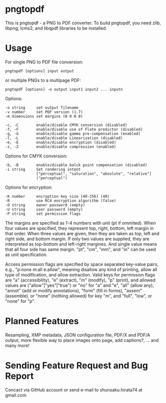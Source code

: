 # pngtopdf

This is pngtopdf - a PNG to PDF converter.
To build pngtopdf, you need zlib, libpng, lcms2, and libqpdf libraries to be installed.

Usage
=====

For single PNG to PDF file conversion:

    pngtopdf [options] input output

or multiple PNGs to a multipage PDF:

    pngtopdf [options] -o output input1 input2 ... inputn

Options:

    -o string     set output filename
    -v number     set PDF version (1.7)
    -m dimensions set margins (0 0 0 0)

    -c, -C        enable/disable CMYK conversion (disabled)
    -f, -F        enable/disable use of Flate predictor (disabled)
    -g, -G        enable/disable gamma pre-compensation (enabled)
    -l, -L        enable/disable Linearization (disabled)
    -e, -E        enable/disable encryption (disabled)
    -z, -Z        enable/disable compression (enabled)

Options for CMYK conversion:

    -b, -B        enable/disable balck point compensation (disabled)
    -i string     Set rendering intent
                  ["perceptual", "saturation", "absolute", "relative"]
                  ("perceptual")


Options for encryption:

    -K number     encryption key size [40-256] (40)
    -R            use RC4 encryption algorithm (false)
    -O string     owner password (empty)
    -U string     user password (empty)
    -P string     set permission flags

The margins are specified as 1-4 numbers with unit (pt if ommited). When four
values are specified, they represent top, right, bottom, left margin in that
order. When three values are given, then they are taken as top, left and right
side, and bottom margin. If only two values are supplied, they are interpreted
as top-bottom and left-right margines. And single value means that all four side
has same margin. "pt", "cm", "mm", and "in" can be used as unit specification.

Access permission flags are specified by space separated key-value pairs, e.g.,
"p:none m:all e:allow", meaning disallow any kind of printing, allow all type of
modification, and allow extraction. Valid keys for permission flags are "a"
(accessibility), "e" (extract), "m" (modify), "p" (print), and allowed values
are ("allow"|"yes"|"true") or "no" for "a" and "e", "all" (allow any), "annot"
(add or modify annotations), "form" (fill in forms), "assem" (assemble), or
"none" (nothing allowed) for key "m", and "full", "low", or "none" for "p".


Planned Features
================

Resampling, XMP metadata, JSON configuration file, PDF/X and PDF/A output,
more flexible way to place images onto page, add captions?, ... and many more!


Sending Feature Request and Bug Report
======================================

Concact via GitHub account or send e-mail to shunsaku.hirata74 at gmail.com
